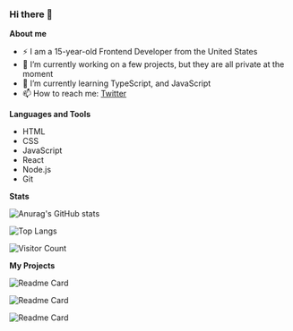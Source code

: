 ### Hi there 👋


**About me**
- ⚡ I am a 15-year-old Frontend Developer from the United States
- 🔭 I’m currently working on a few projects, but they are all private at the moment
- 🌱 I’m currently learning TypeScript, and JavaScript
- 📫 How to reach me: [Twitter](https://twitter.com/zappexe)


**Languages and Tools**
-  HTML
- CSS
- JavaScript
- React
- Node.js
- Git

**Stats**

![Anurag's GitHub stats](https://github-readme-stats.vercel.app/api?username=seanscott565&count_private=true&theme=dark&show_icons=true&hide_border=true)

![Top Langs](https://github-readme-stats.vercel.app/api/top-langs/?username=seanscott565&theme=dark&layout=compact&hide_border=true)

![Visitor Count](https://profile-counter.glitch.me/seanscott565/count.svg)



**My Projects**

![Readme Card](https://github-readme-stats.vercel.app/api/pin/?username=seanscott565&repo=snake&theme=dark&hide_border=true)

![Readme Card](https://github-readme-stats.vercel.app/api/pin/?username=seanscott565&repo=Weather-App&theme=dark&hide_border=true)

![Readme Card](https://github-readme-stats.vercel.app/api/pin/?username=seanscott565&repo=burny-frontend&theme=dark&hide_border=true)



